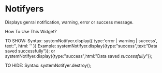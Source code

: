 # Notifyers
Displays genral notification, warning, error or success message.

How To Use This Widget?

TO SHOW:
Syntax:
    systemNotifyer.display({
											type:'error | warning | success',
											text:'',
											html: ''
										})
  Example:
    systemNotifyer.display({type:"success",text:"Data saved successfully"});
                          or
    systemNotifyer.display({type:"success",html:"Data saved <em>successfully</em>"});

TO HIDE:
Syntax:
    systemNotifyer.destroy();
    
  
